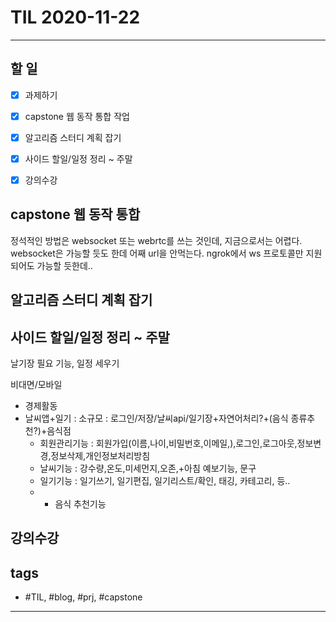 # TIL 2020-11-22

--------------------------

## 할 일

- [x] 과제하기
- [x] capstone 웹 동작 통합 작업
- [x] 알고리즘 스터디 계획 잡기
- [x] 사이드 할일/일정 정리 ~ 주말
- [x] 강의수강


## capstone 웹 동작 통합

정석적인 방법은 websocket 또는 webrtc를 쓰는 것인데, 지금으로서는 어렵다. websocket은 가능할 듯도 한데 어째 url을 안먹는다. ngrok에서 ws 프로토콜만 지원되어도 가능할 듯한데..



## 알고리즘 스터디 계획 잡기

## 사이드 할일/일정 정리 ~ 주말

날기장 필요 기능, 일정 세우기

비대면/모바일
- 경제활동
- 날씨앱+일기 : 소규모 : 로그인/저장/날씨api/일기장+자연어처리?+(음식 종류추천?)+음식점
  - 회원관리기능 : 회원가입(이름,나이,비밀번호,이메일,),로그인,로그아웃,정보변경,정보삭제,개인정보처리방침
  - 날씨기능 : 강수량,온도,미세먼지,오존,+아침 예보기능, 문구
  - 일기기능 : 일기쓰기, 일기편집, 일기리스트/확인, 태깅, 카테고리, 등..
  - + 음식 추천기능


## 강의수강





## tags
- \#TIL, \#blog, \#prj, \#capstone

--------------------------